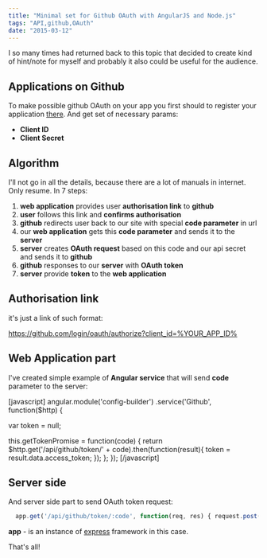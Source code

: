 ```yaml
---
title: "Minimal set for Github OAuth with AngularJS and Node.js"
tags: "API,github,OAuth"
date: "2015-03-12"
---
```


I so many times had returned back to this topic that decided to create kind of hint/note for myself and probably it also could be useful for the audience.

## Applications on Github

To make possible github OAuth on your app you first should to register your application [there](https://github.com/settings/applications "https://github.com/settings/applications"). And get set of necessary params:

- **Client ID**
- **Client Secret**

## Algorithm

I'll not go in all the details, because there are a lot of manuals in internet. Only resume. In 7 steps:

1. **web application** provides user **authorisation link** to **github**
2. **user** follows this link and **confirms authorisation**
3. **github** redirects user back to our site with special **code parameter** in url
4. our **web application** gets this **code parameter** and sends it to the **server**
5. **server** creates **OAuth request** based on this code and our api secret and sends it to **github**
6. **github** responses to our **server** with **OAuth token**
7. **server** provide **token** to the **web application**

## Authorisation link

it's just a link of such format:

https://github.com/login/oauth/authorize?client_id=%YOUR_APP_ID%

## Web Application part

I've created simple example of **Angular service** that will send **code** parameter to the server:

[javascript] angular.module('config-builder') .service('Github', function($http) {

var token = null;

this.getTokenPromise = function(code) { return $http.get('/api/github/token/' + code).then(function(result){ token = result.data.access_token; }); }; }); [/javascript]

## Server side

And server side part to send OAuth token request:

```javascript 
  app.get('/api/github/token/:code', function(req, res) { request.post({ uri: 'https://github.com/login/oauth/access_token', form: { client_id: '%YOUR_APP_ID%', client_secret: '%YOUR_APP_SECRET%', code: req.params.code }, json: true }, function(err, httpResponse, body) { if (err) { res.send(500, { error: err }); return; } res.send(body); }); });  
 ```

**app** - is an instance of [express](https://expressjs.com/ "https://expressjs.com/") framework in this case.

That's all!
